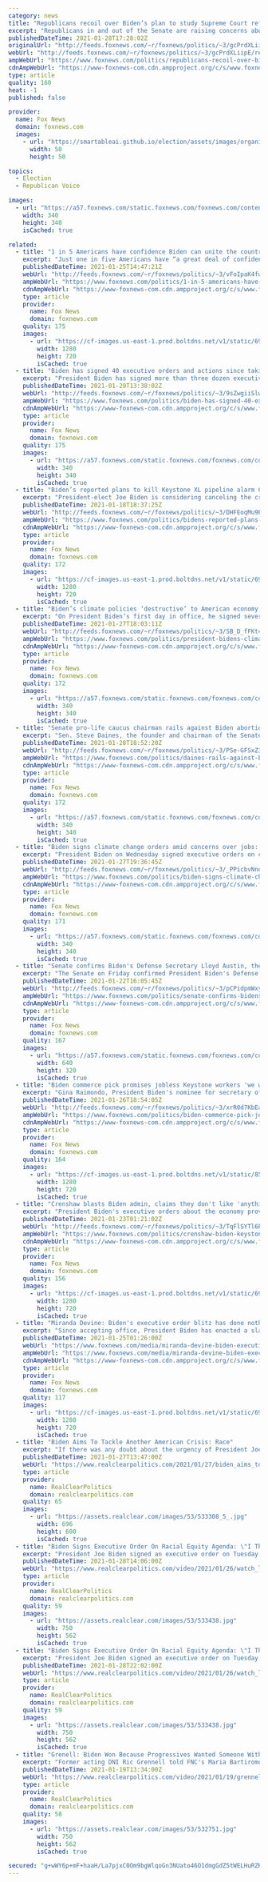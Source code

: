 ```yaml
---
category: news
title: "Republicans recoil over Biden’s plan to study Supreme Court reforms amid left-wing court packing push"
excerpt: "Republicans in and out of the Senate are raising concerns about the Biden administration's commission to \"study\" the Supreme Court and propose potential \"reform,\" worrying that the result might eventually be a proposal to pack the tribunal with more justices."
publishedDateTime: 2021-01-28T17:28:02Z
originalUrl: "http://feeds.foxnews.com/~r/foxnews/politics/~3/gcPrdXLiipE/republicans-recoil-over-bidens-plan-to-study-supreme-court-reforms-amid-left-wing-court-packing-push"
webUrl: "http://feeds.foxnews.com/~r/foxnews/politics/~3/gcPrdXLiipE/republicans-recoil-over-bidens-plan-to-study-supreme-court-reforms-amid-left-wing-court-packing-push"
ampWebUrl: "https://www.foxnews.com/politics/republicans-recoil-over-bidens-plan-to-study-supreme-court-reforms-amid-left-wing-court-packing-push.amp"
cdnAmpWebUrl: "https://www-foxnews-com.cdn.ampproject.org/c/s/www.foxnews.com/politics/republicans-recoil-over-bidens-plan-to-study-supreme-court-reforms-amid-left-wing-court-packing-push.amp"
type: article
quality: 160
heat: -1
published: false

provider:
  name: Fox News
  domain: foxnews.com
  images:
    - url: "https://smartableai.github.io/election/assets/images/organizations/foxnews.com-50x50.jpg"
      width: 50
      height: 50

topics:
  - Election
  - Republican Voice

images:
  - url: "https://a57.foxnews.com/static.foxnews.com/foxnews.com/content/uploads/2020/01/340/340/Screen-Shot-2020-01-15-at-11.36.03-AM.png?ve=1&tl=1"
    width: 340
    height: 340
    isCached: true

related:
  - title: "1 in 5 Americans have confidence Biden can unite the country: poll"
    excerpt: "Just one in five Americans have “a great deal of confidence” in President Biden’s ability to make good on his goal to unify the country, according to a new poll released Sunday."
    publishedDateTime: 2021-01-25T14:47:21Z
    webUrl: "http://feeds.foxnews.com/~r/foxnews/politics/~3/vFoIpaK4fws/1-in-5-americans-have-confidence-biden-can-unite-the-country-poll"
    ampWebUrl: "https://www.foxnews.com/politics/1-in-5-americans-have-confidence-biden-can-unite-the-country-poll.amp"
    cdnAmpWebUrl: "https://www-foxnews-com.cdn.ampproject.org/c/s/www.foxnews.com/politics/1-in-5-americans-have-confidence-biden-can-unite-the-country-poll.amp"
    type: article
    provider:
      name: Fox News
      domain: foxnews.com
    quality: 175
    images:
      - url: "https://cf-images.us-east-1.prod.boltdns.net/v1/static/694940094001/20de377f-52eb-4d97-9de0-1949e9de080e/da946feb-d2c8-402f-9d32-9e153b1e2eca/1280x720/match/image.jpg"
        width: 1280
        height: 720
        isCached: true
  - title: "Biden has signed 40 executive orders and actions since taking office"
    excerpt: "President Biden has signed more than three dozen executive orders, actions and directives since he took office just 9 days ago — with Biden officials telling Fox News that the moves are \"previews\" of the agenda items the president will push in Congress as Republicans rail against the record-making flurry"
    publishedDateTime: 2021-01-29T13:38:02Z
    webUrl: "http://feeds.foxnews.com/~r/foxnews/politics/~3/9sZwgiiSlwA/biden-has-signed-40-executive-orders-and-actions-since-taking-office"
    ampWebUrl: "https://www.foxnews.com/politics/biden-has-signed-40-executive-orders-and-actions-since-taking-office.amp"
    cdnAmpWebUrl: "https://www-foxnews-com.cdn.ampproject.org/c/s/www.foxnews.com/politics/biden-has-signed-40-executive-orders-and-actions-since-taking-office.amp"
    type: article
    provider:
      name: Fox News
      domain: foxnews.com
    quality: 175
    images:
      - url: "https://a57.foxnews.com/static.foxnews.com/foxnews.com/content/uploads/2020/10/340/340/brooke-singman-headshot.jpg?ve=1&tl=1"
        width: 340
        height: 340
        isCached: true
  - title: "Biden’s reported plans to kill Keystone XL pipeline alarm Canadian officials"
    excerpt: "President-elect Joe Biden is considering canceling the cross-border permit for TC energy’s Keystone XL pipeline -- and Canadian officials are worried."
    publishedDateTime: 2021-01-18T18:37:25Z
    webUrl: "http://feeds.foxnews.com/~r/foxnews/politics/~3/DHFEoqMu9PM/bidens-reported-plans-to-kill-keystone-xl-pipeline-alarm-canadian-officials"
    ampWebUrl: "https://www.foxnews.com/politics/bidens-reported-plans-to-kill-keystone-xl-pipeline-alarm-canadian-officials.amp"
    cdnAmpWebUrl: "https://www-foxnews-com.cdn.ampproject.org/c/s/www.foxnews.com/politics/bidens-reported-plans-to-kill-keystone-xl-pipeline-alarm-canadian-officials.amp"
    type: article
    provider:
      name: Fox News
      domain: foxnews.com
    quality: 172
    images:
      - url: "https://cf-images.us-east-1.prod.boltdns.net/v1/static/694940094001/59f8939c-5b5b-429e-9f68-1a8096673bf2/c0e88d35-1fd5-41f4-bbd2-d402160fab0c/1280x720/match/image.jpg"
        width: 1280
        height: 720
        isCached: true
  - title: "Biden’s climate policies ‘destructive’ to American economy: West Virginia AG"
    excerpt: "On President Biden’s first day in office, he signed several executive actions into law, including an order to rejoin the Paris Climate Agreement and halt the construction of the Keystone XL Pipeline."
    publishedDateTime: 2021-01-27T18:03:11Z
    webUrl: "http://feeds.foxnews.com/~r/foxnews/politics/~3/SB_D_fFKt4U/president-bidens-climate-policies-american-economy"
    ampWebUrl: "https://www.foxnews.com/politics/president-bidens-climate-policies-american-economy.amp"
    cdnAmpWebUrl: "https://www-foxnews-com.cdn.ampproject.org/c/s/www.foxnews.com/politics/president-bidens-climate-policies-american-economy.amp"
    type: article
    provider:
      name: Fox News
      domain: foxnews.com
    quality: 172
    images:
      - url: "https://a57.foxnews.com/static.foxnews.com/foxnews.com/content/uploads/2021/01/340/340/FOX-headshot-2-1.jpg?ve=1&tl=1"
        width: 340
        height: 340
        isCached: true
  - title: "Senate pro-life caucus chairman rails against Biden abortion executive orders"
    excerpt: "Sen. Steve Daines, the founder and chairman of the Senate Pro-life Caucus, slammed President Biden over his planned executive actions Friday to roll back two Trump policies that restricted government support for abortion. "
    publishedDateTime: 2021-01-28T18:52:20Z
    webUrl: "http://feeds.foxnews.com/~r/foxnews/politics/~3/PSe-GFSxZ3M/daines-rails-against-biden-abortion-executive-orders"
    ampWebUrl: "https://www.foxnews.com/politics/daines-rails-against-biden-abortion-executive-orders.amp"
    cdnAmpWebUrl: "https://www-foxnews-com.cdn.ampproject.org/c/s/www.foxnews.com/politics/daines-rails-against-biden-abortion-executive-orders.amp"
    type: article
    provider:
      name: Fox News
      domain: foxnews.com
    quality: 172
    images:
      - url: "https://a57.foxnews.com/static.foxnews.com/foxnews.com/content/uploads/2020/01/340/340/Screen-Shot-2020-01-15-at-11.36.03-AM.png?ve=1&tl=1"
        width: 340
        height: 340
        isCached: true
  - title: "Biden signs climate change orders amid concerns over jobs: 'It is time to act'"
    excerpt: "President Biden on Wednesday signed executive orders on climate change as he vowed to put the issue \"at the center\" of U.S. national security and domestic and foreign policy."
    publishedDateTime: 2021-01-27T19:36:45Z
    webUrl: "http://feeds.foxnews.com/~r/foxnews/politics/~3/_PPicbvNnoE/biden-signs-climate-change-orders"
    ampWebUrl: "https://www.foxnews.com/politics/biden-signs-climate-change-orders.amp"
    cdnAmpWebUrl: "https://www-foxnews-com.cdn.ampproject.org/c/s/www.foxnews.com/politics/biden-signs-climate-change-orders.amp"
    type: article
    provider:
      name: Fox News
      domain: foxnews.com
    quality: 171
    images:
      - url: "https://a57.foxnews.com/static.foxnews.com/foxnews.com/content/uploads/2020/10/340/340/brooke-singman-headshot.jpg?ve=1&tl=1"
        width: 340
        height: 340
        isCached: true
  - title: "Senate confirms Biden's Defense Secretary Lloyd Austin, the first Black Pentagon chief"
    excerpt: "The Senate on Friday confirmed President Biden's Defense Secretary Lloyd Austin in a big bipartisan vote, marking the first time an African American will lead the Pentagon in U.S. history."
    publishedDateTime: 2021-01-22T16:05:45Z
    webUrl: "http://feeds.foxnews.com/~r/foxnews/politics/~3/pCPidpmWxyI/senate-confirms-bidens-defense-secretary-lloyd-austin-first-black-pentagon-chief"
    ampWebUrl: "https://www.foxnews.com/politics/senate-confirms-bidens-defense-secretary-lloyd-austin-first-black-pentagon-chief.amp"
    cdnAmpWebUrl: "https://www-foxnews-com.cdn.ampproject.org/c/s/www.foxnews.com/politics/senate-confirms-bidens-defense-secretary-lloyd-austin-first-black-pentagon-chief.amp"
    type: article
    provider:
      name: Fox News
      domain: foxnews.com
    quality: 167
    images:
      - url: "https://a57.foxnews.com/static.foxnews.com/foxnews.com/content/uploads/2021/01/640/320/Gen.-Lloyd-Austin-III.jpg?ve=1&tl=1"
        width: 640
        height: 320
        isCached: true
  - title: "Biden commerce pick promises jobless Keystone workers 'we will make sure that you have jobs'"
    excerpt: "Gina Raimondo, President Biden's nominee for secretary of commerce, promised that the Biden administration will ensure that union workers who lost jobs due to the blocking of the Keystone XL pipeline will get new jobs."
    publishedDateTime: 2021-01-26T18:54:05Z
    webUrl: "http://feeds.foxnews.com/~r/foxnews/politics/~3/xrR0d7KbEac/biden-commerce-pick-jobless-keystone-workers-promise"
    ampWebUrl: "https://www.foxnews.com/politics/biden-commerce-pick-jobless-keystone-workers-promise.amp"
    cdnAmpWebUrl: "https://www-foxnews-com.cdn.ampproject.org/c/s/www.foxnews.com/politics/biden-commerce-pick-jobless-keystone-workers-promise.amp"
    type: article
    provider:
      name: Fox News
      domain: foxnews.com
    quality: 164
    images:
      - url: "https://cf-images.us-east-1.prod.boltdns.net/v1/static/854081161001/164891e7-5fe1-41e2-8197-0c3104488f27/3d5b8617-b309-4af6-882f-3f87e7de2b39/1280x720/match/image.jpg"
        width: 1280
        height: 720
        isCached: true
  - title: "Crenshaw blasts Biden admin, claims they don't like 'anything the American working class might actually want'"
    excerpt: "President Biden's executive orders about the economy prove that his administration is \"going to keep talking about unity but they don't want to unify behind anything the American working class might actually want,\" Rep. Dan Crenshaw, R-Texas, told \"Fox News Primetime\" Friday."
    publishedDateTime: 2021-01-23T01:21:02Z
    webUrl: "http://feeds.foxnews.com/~r/foxnews/politics/~3/TqFlSYTl6PY/crenshaw-biden-keystone-pipeline-working-class-minimum-wage"
    ampWebUrl: "https://www.foxnews.com/politics/crenshaw-biden-keystone-pipeline-working-class-minimum-wage.amp"
    cdnAmpWebUrl: "https://www-foxnews-com.cdn.ampproject.org/c/s/www.foxnews.com/politics/crenshaw-biden-keystone-pipeline-working-class-minimum-wage.amp"
    type: article
    provider:
      name: Fox News
      domain: foxnews.com
    quality: 156
    images:
      - url: "https://cf-images.us-east-1.prod.boltdns.net/v1/static/694940094001/563453d0-4e6b-4439-82d0-a1204396f562/e8155a1b-6a2e-4af7-be08-a49bcfa413ba/1280x720/match/image.jpg"
        width: 1280
        height: 720
        isCached: true
  - title: "Miranda Devine: Biden's executive order blitz has done nothing but 'spit into the eye of normal Americans'"
    excerpt: "Since accepting office, President Biden has enacted a slate of executive orders that have done nothing but \"spit into the eye of normal Americans who are not protected by great wealth or by protected jobs,"
    publishedDateTime: 2021-01-25T01:26:00Z
    webUrl: "https://www.foxnews.com/media/miranda-devine-biden-executive-order"
    ampWebUrl: "https://www.foxnews.com/media/miranda-devine-biden-executive-order.amp"
    cdnAmpWebUrl: "https://www-foxnews-com.cdn.ampproject.org/c/s/www.foxnews.com/media/miranda-devine-biden-executive-order.amp"
    type: article
    provider:
      name: Fox News
      domain: foxnews.com
    quality: 117
    images:
      - url: "https://cf-images.us-east-1.prod.boltdns.net/v1/static/694940094001/a443a685-9d0b-4e4f-9a72-27d95505ea14/2881018b-7128-4fa5-b286-01762d13f81d/1280x720/match/image.jpg"
        width: 1280
        height: 720
        isCached: true
  - title: "Biden Aims To Tackle Another American Crisis: Race"
    excerpt: "If there was any doubt about the urgency of President Joe Biden's mission to tackle racial inequality, it was erased in the searing moment an insurrectionist rioter brazenly paraded the Confederate flag through the US Capitol."
    publishedDateTime: 2021-01-27T13:47:00Z
    webUrl: "https://www.realclearpolitics.com/2021/01/27/biden_aims_to_tackle_another_american_crisis_race_534446.html"
    type: article
    provider:
      name: RealClearPolitics
      domain: realclearpolitics.com
    quality: 65
    images:
      - url: "https://assets.realclear.com/images/53/533308_5_.jpg"
        width: 696
        height: 600
        isCached: true
  - title: "Biden Signs Executive Order On Racial Equity Agenda: \"I Think The Country's Ready\""
    excerpt: "President Joe Biden signed an executive order on Tuesday promoting racial equity, \"addressing discriminatory housing polices, xenophobia against Asian Americans and Pacific Islanders, and more.\" \"I think the country's ready,"
    publishedDateTime: 2021-01-28T14:06:00Z
    webUrl: "https://www.realclearpolitics.com/video/2021/01/26/watch_live_biden_signs_executive_order_on_racial_equity_agenda.html"
    type: article
    provider:
      name: RealClearPolitics
      domain: realclearpolitics.com
    quality: 59
    images:
      - url: "https://assets.realclear.com/images/53/533438.jpg"
        width: 750
        height: 562
        isCached: true
  - title: "Biden Signs Executive Order On Racial Equity Agenda: \"I Think The Country's Ready\""
    excerpt: "President Joe Biden signed an executive order on Tuesday promoting racial equity, \"addressing discriminatory housing polices, xenophobia against Asian Americans and Pacific Islanders, and more.\" \"I think the country's ready,"
    publishedDateTime: 2021-01-28T22:02:00Z
    webUrl: "https://www.realclearpolitics.com/video/2021/01/26/watch_live_biden_signs_executive_order_on_racial_equity_agenda.html#!"
    type: article
    provider:
      name: RealClearPolitics
      domain: realclearpolitics.com
    quality: 59
    images:
      - url: "https://assets.realclear.com/images/53/533438.jpg"
        width: 750
        height: 562
        isCached: true
  - title: "Grenell: Biden Won Because Progressives Wanted Someone With A Name They Could Control"
    excerpt: "Former acting DNI Ric Grennell told FNC's Maria Bartiromo on \"Sunday Morning Futures\" that in a Biden administration, former President Barack Obama via former and future national security adviser Susan Rice will hold the true power."
    publishedDateTime: 2021-01-19T13:34:00Z
    webUrl: "https://www.realclearpolitics.com/video/2021/01/19/grennell_biden_won_because_progressives_wanted_someone_with_a_name_they_could_control.html#!"
    type: article
    provider:
      name: RealClearPolitics
      domain: realclearpolitics.com
    quality: 58
    images:
      - url: "https://assets.realclear.com/images/53/532751.jpg"
        width: 750
        height: 562
        isCached: true

secured: "g+wWY6p+mF+haaH/La7pjxC0Om9bgWlqoGn3NUato46O1dmgGdZ5tWELHuRZKgVbz/luPNDejqP8jiqWVUVmiY2IfbztwoSaYuJCdouh2DEaxdYDXDbNCZhmzrFyv+gyMkfRiMO9tj60gersfWeUtG8G6XU+Y5OLOT55GkKr6PVQh20UccTaNguEghSc2y7eejc4Af1oxbh9heal0MzTFDIM75Pr85a3nIFloXFzMxLSIS1B85t/zU5IKHRZem1l43+vY/vXv587QiRyujf5/TTskwTbsbBQNtoc0wLhtkkmeVfauHWAufPBUYT3ffrLGVaEN4VF/PQpD7L4ZDQCDSH4iwPIR9jT+FgQSQb+16c=;8/Ml5zf9R1w8atF2wAbj3A=="
---
```



